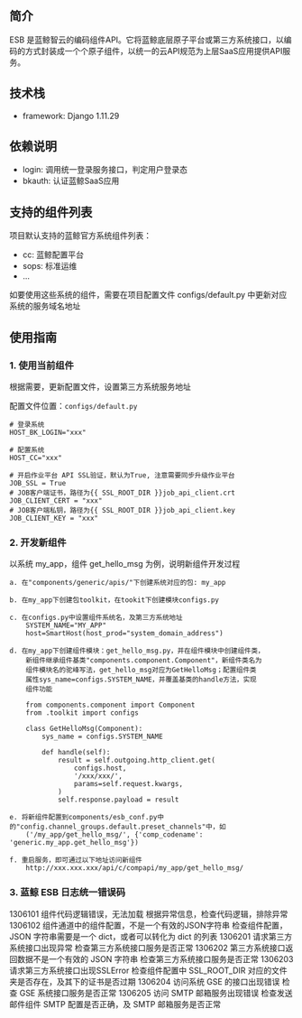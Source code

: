 ## 简介

ESB 是蓝鲸智云的编码组件API。它将蓝鲸底层原子平台或第三方系统接口，以编码的方式封装成一个个原子组件，以统一的云API规范为上层SaaS应用提供API服务。

## 技术栈

- framework: Django 1.11.29

## 依赖说明

- login: 调用统一登录服务接口，判定用户登录态
- bkauth: 认证蓝鲸SaaS应用

## 支持的组件列表

项目默认支持的蓝鲸官方系统组件列表：

- cc: 蓝鲸配置平台
- sops: 标准运维
- ...

如要使用这些系统的组件，需要在项目配置文件 configs/default.py 中更新对应系统的服务域名地址

## 使用指南

### 1. 使用当前组件

根据需要，更新配置文件，设置第三方系统服务地址

配置文件位置：`configs/default.py`

```
# 登录系统
HOST_BK_LOGIN="xxx"

# 配置系统
HOST_CC="xxx"

# 开启作业平台 API SSL验证，默认为True, 注意需要同步升级作业平台
JOB_SSL = True
# JOB客户端证书，路径为{{ SSL_ROOT_DIR }}job_api_client.crt
JOB_CLIENT_CERT = "xxx"
# JOB客户端私钥，路径为{{ SSL_ROOT_DIR }}job_api_client.key
JOB_CLIENT_KEY = "xxx"
```

### 2. 开发新组件

以系统 my_app，组件 get_hello_msg 为例，说明新组件开发过程

```
a. 在"components/generic/apis/"下创建系统对应的包: my_app

b. 在my_app下创建包toolkit，在tookit下创建模块configs.py

c. 在configs.py中设置组件系统名，及第三方系统地址
    SYSTEM_NAME="MY_APP"
    host=SmartHost(host_prod="system_domain_address")

d. 在my_app下创建组件模块：get_hello_msg.py，并在组件模块中创建组件类，
    新组件继承组件基类"components.component.Component"，新组件类名为
    组件模块名的驼峰写法，get_hello_msg对应为GetHelloMsg；配置组件类
    属性sys_name=configs.SYSTEM_NAME，并覆盖基类的handle方法，实现
    组件功能

    from components.component import Component
    from .toolkit import configs

    class GetHelloMsg(Component):
        sys_name = configs.SYSTEM_NAME

        def handle(self):
            result = self.outgoing.http_client.get(
                configs.host,
                '/xxx/xxx/',
                params=self.request.kwargs,
            )
            self.response.payload = result

e. 将新组件配置到components/esb_conf.py中的"config.channel_groups.default.preset_channels"中，如
    ('/my_app/get_hello_msg/', {'comp_codename': 'generic.my_app.get_hello_msg'})

f. 重启服务，即可通过以下地址访问新组件
    http://xxx.xxx.xxx/api/c/compapi/my_app/get_hello_msg/

```

### 3. 蓝鲸 ESB 日志统一错误码
1306101    组件代码逻辑错误，无法加载    根据异常信息，检查代码逻辑，排除异常
1306102    组件通道中的组件配置，不是一个有效的JSON字符串    检查组件配置，JSON 字符串需要是一个 dict，或者可以转化为 dict 的列表
1306201    请求第三方系统接口出现异常    检查第三方系统接口服务是否正常
1306202    第三方系统接口返回数据不是一个有效的 JSON 字符串    检查第三方系统接口服务是否正常
1306203    请求第三方系统接口出现SSLError    检查组件配置中 SSL_ROOT_DIR 对应的文件夹是否存在，及其下的证书是否过期
1306204    访问系统 GSE 的接口出现错误    检查 GSE 系统接口服务是否正常
1306205    访问 SMTP 邮箱服务出现错误    检查发送邮件组件 SMTP 配置是否正确，及 SMTP 邮箱服务是否正常
